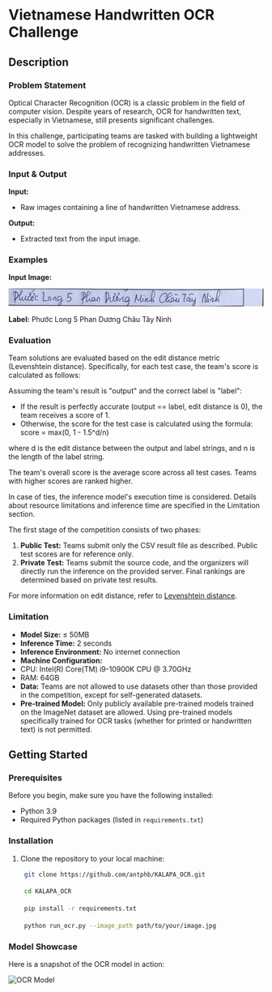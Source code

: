 # Vietnamese Handwritten OCR Challenge

## Description

### Problem Statement

Optical Character Recognition (OCR) is a classic problem in the field of computer vision. Despite years of research, OCR for handwritten text, especially in Vietnamese, still presents significant challenges.

In this challenge, participating teams are tasked with building a lightweight OCR model to solve the problem of recognizing handwritten Vietnamese addresses.

### Input & Output

**Input:** 
- Raw images containing a line of handwritten Vietnamese address.

**Output:** 
- Extracted text from the input image.

### Examples

**Input Image:**

![Input Image](image/4.jpg)

**Label:** Phước Long 5 Phan Dương Châu Tây Ninh

### Evaluation
Team solutions are evaluated based on the edit distance metric (Levenshtein distance). Specifically, for each test case, the team's score is calculated as follows:

Assuming the team's result is "output" and the correct label is "label":

- If the result is perfectly accurate (output == label, edit distance is 0), the team receives a score of 1.
- Otherwise, the score for the test case is calculated using the formula: score = max(0, 1 - 1.5^d/n)

where d is the edit distance between the output and label strings, and n is the length of the label string.

The team's overall score is the average score across all test cases. Teams with higher scores are ranked higher.

In case of ties, the inference model's execution time is considered. Details about resource limitations and inference time are specified in the Limitation section.

The first stage of the competition consists of two phases:

1. **Public Test:** Teams submit only the CSV result file as described. Public test scores are for reference only.
2. **Private Test:** Teams submit the source code, and the organizers will directly run the inference on the provided server. Final rankings are determined based on private test results.

For more information on edit distance, refer to [Levenshtein distance](https://en.wikipedia.org/wiki/Levenshtein_distance).

### Limitation

- **Model Size:** ≤ 50MB
- **Inference Time:** 2 seconds
- **Inference Environment:** No internet connection
- **Machine Configuration:** 
- CPU: Intel(R) Core(TM) i9-10900K CPU @ 3.70GHz
- RAM: 64GB
- **Data:** Teams are not allowed to use datasets other than those provided in the competition, except for self-generated datasets.
- **Pre-trained Model:** Only publicly available pre-trained models trained on the ImageNet dataset are allowed. Using pre-trained models specifically trained for OCR tasks (whether for printed or handwritten text) is not permitted.

## Getting Started

### Prerequisites

Before you begin, make sure you have the following installed:

- Python 3.9
- Required Python packages (listed in `requirements.txt`)

### Installation

1. Clone the repository to your local machine:

   ```bash
    git clone https://github.com/antphb/KALAPA_OCR.git

    cd KALAPA_OCR

    pip install -r requirements.txt

    python run_ocr.py --image_path path/to/your/image.jpg
    ```


### Model Showcase

Here is a snapshot of the OCR model in action:

![OCR Model](image/image_model.png)


